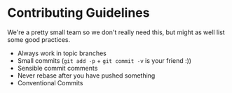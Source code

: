 # Contributing Guidelines

We're a pretty small team so we don't really need this, but might as well list some good practices.

- Always work in topic branches
- Small commits (`git add -p` + `git commit -v` is your friend :)) 
- Sensible commit comments
- Never rebase after you have pushed something
- Conventional Commits



